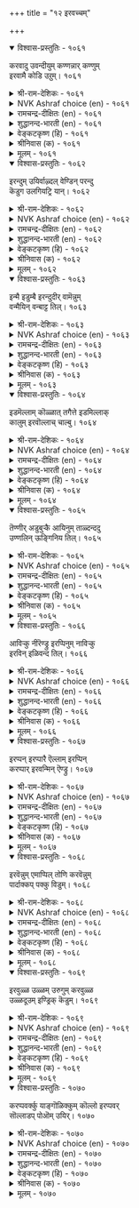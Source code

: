 +++
title = "१२ इरवच्चम्"

+++


<details open><summary>विश्वास-प्रस्तुतिः - १०६१</summary>

करवादु उवन्दीयुम् कण्णन्नार् कण्णुम्  
इरवामै कोडि उऱुम्।       १०६१
</details>

<details><summary>श्री-राम-देशिकः - १०६१</summary>

अधिकारः १०७. याचनाभीतिः  
कापट्यमन्तरा हर्षपूर्वकं दामकिरणम् ।  
अग्रेऽपि याचनाभावः श्रेष्ठः कोटिगुणो मतः ॥ १०६१॥
</details>

<details><summary>NVK Ashraf choice (en) - १०६१</summary>

१०६१
It is worth millions not to beg
Even from the precious ones who delight in giving.
(J. Narayanaswamy), (N.V.K. Ashraf)
</details>

<details><summary>रामचन्द्र-दीक्षितः (en) - १०६१</summary>

1061 karavātu uvantīyum kaṇṇaṉṉār kaṇṇum  
iravāmai kōṭi uṟum.

1061\. A million times blessed is he who refrains from begging even from the generous delighting in charity.  
</details>

<details><summary>शुद्धानन्द-भारती (en) - १०६१</summary>

1\. கரவாது உவந்தீயும் கண்ணன்னார் கண்ணும்  
இரவாமை கோடி யுறும்.  
Not to beg is billions worth  
E'en from eye-like friends who give with mirth.        1061  
</details>

<details><summary>वेङ्कटकृष्ण (हि) - १०६१</summary>

1061
जो न छिपा कर, प्रेम से, करते दान यथेष्ट ।  
उनसे भी नहिं माँगना, कोटि गुना है श्रेष्ठ ॥
</details>

<details><summary>श्रीनिवास (क) - १०६१</summary>

1061. तिरस्कार माडदॆ सन्तोषदिन्द दान माडुव, करुणॆय कण्णुळ्ळवर बळियू, भिक्षॆ बेडदिरुवुदे कोटि
पालु उत्तम.

</details>

<details><summary>मूलम् - १०६१</summary>

करवादु उवन्दीयुम् कण्णन्नार् कण्णुम्  
इरवामै कोडि उऱुम्।       १०६१
</details>

<details open><summary>विश्वास-प्रस्तुतिः - १०६२</summary>

इरन्दुम् उयिर्वाऴ्दल् वेण्डिन् परन्दु  
कॆडुग उलगियट्रि यान्।       १०६२
</details>

<details><summary>श्री-राम-देशिकः - १०६२</summary>

केषाञ्चिद्याचनावृत्तिमीशः शिरसि चेल्लिखेत् ।  
लोककर्ता निर्दयोऽसौ स्वयं भवतु याचकः ॥ १०६२॥
</details>

<details><summary>NVK Ashraf choice (en) - १०६२</summary>

१०६२
If some must beg and live, let the Creator of the world
Himself roam and perish!
(P.S. Sundaram), (K.R. Srinivasa Iyengar)
</details>

<details><summary>रामचन्द्र-दीक्षितः (en) - १०६२</summary>

1062 irantum uyirvāḻtal vēṇṭiṉ parantu  
keṭuka ulakiyaṟṟi yāṉ.

1062\. May the creator of the world perish if he has ordained life only through mendicancy?  
</details>

<details><summary>शुद्धानन्द-भारती (en) - १०६२</summary>

2\. இரந்தும் உயிர்வாழ்தல் வேண்டின் பரந்து  
கெடுக உலகியற்றி யான்.  
Let World-Maker loiter and rot  
If "beg and live" be human fate.        1062  
</details>

<details><summary>वेङ्कटकृष्ण (हि) - १०६२</summary>

1062
यदि विधि की करतार ने, भीख माँग नर खाय ।  
मारा मारा फिर वही, नष्ट-भ्रष्ट हो जाय ॥
</details>

<details><summary>श्रीनिवास (क) - १०६२</summary>

1062. लोकवन्नु सृष्टिसिदवनु जनरु भिक्षॆ बेदि जीवन बडॆसबेकॆन्दु इच्छिसिदल्लि अवनू बेडुववरन्तॆ तिरिदु
अलॆदाडि कॆडलि!

</details>

<details><summary>मूलम् - १०६२</summary>

इरन्दुम् उयिर्वाऴ्दल् वेण्डिन् परन्दु  
कॆडुग उलगियट्रि यान्।       १०६२
</details>

<details open><summary>विश्वास-प्रस्तुतिः - १०६३</summary>

इन्मै इडुम्बै इरन्दुदीर् वामॆन्नुम्  
वन्मैयिन् वन्बाट्ट तिल्।       १०६३
</details>

<details><summary>श्री-राम-देशिकः - १०६३</summary>

दारिद्र्यं याचनान्नश्येदिति निर्णयकारिणा ।  
यत्नशून्येन सदृशो मूर्खो नास्ति व्यथाकरः ॥ १०६३॥
</details>

<details><summary>NVK Ashraf choice (en) - १०६३</summary>

१०६३
No greater folly than the hope that
Begging will rid the misery of poverty. *
(P.S. Sundaram)
</details>

<details><summary>रामचन्द्र-दीक्षितः (en) - १०६३</summary>

1063 iṉmai iṭumpai irantutīr vāmeṉṉum  
vaṉmaiyiṉ vaṉpāṭṭatu il.

1063\. There is no greater folly than the thought of wiping out poverty by beggary.  
</details>

<details><summary>शुद्धानन्द-भारती (en) - १०६३</summary>

3\. இன்மை இடும்பை இரந்துதீர் வாமென்னும்  
வன்மையின் வன்பாட்டது இல்.  
Nothing is hard like hard saying  
"We end poverty by begging".        1063  
</details>

<details><summary>वेङ्कटकृष्ण (हि) - १०६३</summary>

1063
‘निर्धनता के दुःख को, करें माँग कर दूर’ ।  
इस विचार से क्रूरतर, और न है कुछ क्रूर ॥
</details>

<details><summary>श्रीनिवास (क) - १०६३</summary>

1063. बडतनवॆम्ब दुःखवन्नु भिक्षॆ बेडि तीरिसुत्तेवॆ ऎन्दु योचिसि प्रयत्नशीलतॆयन्नु कैबिडुव कठिणतॆगिन्त,
कठिणवादुदु बेरॊन्दु इल्ल.

</details>

<details><summary>मूलम् - १०६३</summary>

इन्मै इडुम्बै इरन्दुदीर् वामॆन्नुम्  
वन्मैयिन् वन्बाट्ट तिल्।       १०६३
</details>

<details open><summary>विश्वास-प्रस्तुतिः - १०६४</summary>

इडमॆल्लाम् कॊळ्ळात् तगैत्ते इडमिल्लाक्  
कालुम् इरवॊल्लाच् चाल्बु।       १०६४
</details>

<details><summary>श्री-राम-देशिकः - १०६४</summary>

दारिद्र्यप्राप्तिकालेऽपि याच्ञाकार्यमकुर्वताम् ।  
महत्वं सकलां पृथ्वीं समभिव्याप्य राजते ॥ १०६४॥
</details>

<details><summary>NVK Ashraf choice (en) - १०६४</summary>

१०६४
No place can hold the greatness of those
Who don’t beg even during troubled times.
(N.V.K. Ashraf)
</details>

<details><summary>रामचन्द्र-दीक्षितः (en) - १०६४</summary>

1064 iṭamellām koḷḷāt takaittē iṭamillāk  
kālum iravollāc cālpu.

1064\. The greatness of refusing to beg even in adversity transcends the glory of the world.  
</details>

<details><summary>शुद्धानन्द-भारती (en) - १०६४</summary>

4\. இடமெல்லாம் கொள்ளாத் தகைத்தே இடமில்லாக்  
காலும் இரவொல்லாச் சால்பு.  
All space is small before the great  
Who beg not e'en in want acute.        1064  
</details>

<details><summary>वेङ्कटकृष्ण (हि) - १०६४</summary>

1064
दारिदवश भी याचना, जिसे नहीं स्वीकार ।  
भरने उसके पूर्ण-गुण, काफी नहिं संसार ॥
</details>

<details><summary>श्रीनिवास (क) - १०६४</summary>

1064. बाळुव मार्गविल्लदिरुव समयदल्लियू भिक्षॆ बेडदिरुव दॊड्ड गुणवु ऎल्ल लोकगळल्लियू मिगिलाद
हिरिमॆयुळ्ळदु.

</details>

<details><summary>मूलम् - १०६४</summary>

इडमॆल्लाम् कॊळ्ळात् तगैत्ते इडमिल्लाक्  
कालुम् इरवॊल्लाच् चाल्बु।       १०६४
</details>

<details open><summary>विश्वास-प्रस्तुतिः - १०६५</summary>

तॆण्णीर् अडुबुऱ्कै आयिनुम् ताळ्दन्ददु  
उण्णलिन् ऊङ्गिनिय तिल्।      १०६५
</details>

<details><summary>श्री-राम-देशिकः - १०६५</summary>

स्वप्रयत्नबलावाप्तयवागूजलवस्तुनः ।  
पानादप्यधिको मोददायको नास्ति कश्चन ॥ १०६५॥
</details>

<details><summary>NVK Ashraf choice (en) - १०६५</summary>

१०६५
There is nothing sweeter than even the watery gruel
Earned by one's own labour. *
(P.S. Sundaram)
</details>

<details><summary>रामचन्द्र-दीक्षितः (en) - १०६५</summary>

1065 teṇṇīr aṭupuṟkai āyiṉum tāḷtantatu  
uṇṇaliṉ ūṅkuiṉiyatu il.

1065\. Nothing is sweeter than the thin porridge earned by the sweat of one’s brow.  
</details>

<details><summary>शुद्धानन्द-भारती (en) - १०६५</summary>

5\. தெண்ணீர் அடுபுற்கை யாயினும் தாள்தந்தது  
உண்ணலி னூங்கினியது இல்.  
Though gruel thin, nothing is sweet  
Like the food earned by labour's sweat.        1065  
</details>

<details><summary>वेङ्कटकृष्ण (हि) - १०६५</summary>

1065
पका माँड ही क्यों न हो, निर्मल नीर समान ।  
खाने से श्रम से कमा, बढ़ कर मधुर न जान ॥
</details>

<details><summary>श्रीनिवास (क) - १०६५</summary>

1065. बेयिसिट्ट तिळि नीरिन गञ्जॆये आदरू प्रयत्नपूर्वकवागि दॊरॆतुदन्नु ऊट माडुवुदक्किन्त हॆच्चु
सवियादुदु बेरिल्ल.

</details>

<details><summary>मूलम् - १०६५</summary>

तॆण्णीर् अडुबुऱ्कै आयिनुम् ताळ्दन्ददु  
उण्णलिन् ऊङ्गिनिय तिल्।      १०६५
</details>

<details open><summary>विश्वास-प्रस्तुतिः - १०६६</summary>

आविऱ्कु नीरॆण्ड्रु इरप्पिनुम् नाविऱ्कु  
इरविन् इळिवन्द तिल्।       १०६६
</details>

<details><summary>श्री-राम-देशिकः - १०६६</summary>

पशुरक्षणधार्मार्थं जलयाचनरूपकम् ।  
कर्मापि याचनाकर्तुः जिह्वाया दोषदं भवेत् ॥ १०६६॥
</details>

<details><summary>NVK Ashraf choice (en) - १०६६</summary>

१०६६
No greater disgrace for the tongue than to beg
Even if only water for a cow.
(P.S. Sundaram)
</details>

<details><summary>रामचन्द्र-दीक्षितः (en) - १०६६</summary>

1066 āviṟku nīreṉṟu irappiṉum nāviṟku  
iraviṉ iḷivantatu il.

1066\. It is a heinous sin to beg for water even for a cow crying of thirst.  
</details>

<details><summary>शुद्धानन्द-भारती (en) - १०६६</summary>

6\. ஆவிற்கு நீரென்று இரப்பினும் நாவிற்கு  
இரவின் இளிவந்தது இல்.  
It may be water for the cow  
Begging tongue is mean anyhow.        1066  
</details>

<details><summary>वेङ्कटकृष्ण (हि) - १०६६</summary>

1066
यद्यपि माँगे गाय हित, पानी का ही दान ।  
याचन से बदतर नहीं, जिह्वा को अपमान ॥
</details>

<details><summary>श्रीनिवास (क) - १०६६</summary>

1066. सायुव स्थितियल्लिरुव हसुविगागि करुणॆयिन्द नीरन्नु बेडुव स्थिति बन्दरू बेडुव नालिगॆगॆ अदक्किन्त
अवनति बेरिल्ल.

</details>

<details><summary>मूलम् - १०६६</summary>

आविऱ्कु नीरॆण्ड्रु इरप्पिनुम् नाविऱ्कु  
इरविन् इळिवन्द तिल्।       १०६६
</details>

<details open><summary>विश्वास-प्रस्तुतिः - १०६७</summary>

इरप्पन् इरप्पारै ऎल्लाम् इरप्पिन्  
करप्पार् इरवन्मिन् ऎण्ड्रु।       १०६७
</details>

<details><summary>श्री-राम-देशिकः - १०६७</summary>

याचनीयं यदि भवेद्दातुः कपटिनः पुरः ।  
न कार्या याचनेत्युक्त्वा याचेऽहं याचकान् प्रति ॥ १०६७॥
</details>

<details><summary>NVK Ashraf choice (en) - १०६७</summary>

१०६७
This I beg of all beggars,
"If beg you must, beg not from misers."
(Satguru Subramuniyaswami)
</details>

<details><summary>रामचन्द्र-दीक्षितः (en) - १०६७</summary>

1067 irappaṉ irappārai ellām irappiṉ  
karappār iravaṉmiṉ eṉṟu.

1067\. I implore beggars not to beg of people who hide their wealth.  
</details>

<details><summary>शुद्धानन्द-भारती (en) - १०६७</summary>

7\. இரப்பன் இரப்பாரை எல்லாம் இரப்பின்  
கரப்பார் இரவன்மின் என்று.  
If beg they must I beg beggers  
Not to beg from shrinking misers.        1067  
</details>

<details><summary>वेङ्कटकृष्ण (हि) - १०६७</summary>

1067
याचक सबसे याचना, यही कि जो भर स्वाँग ।  
याचन करने पर न दें, उनसे कभी न माँग ॥
</details>

<details><summary>श्रीनिवास (क) - १०६७</summary>

1067. बेडुववरिल्ल (नन्नदॊन्दु) बेडिकॆ- "बेडुवुदादरू, कॊडलु मनस्सिल्लदवर बळि बेडदिरि" ऎन्दु

</details>

<details><summary>मूलम् - १०६७</summary>

इरप्पन् इरप्पारै ऎल्लाम् इरप्पिन्  
करप्पार् इरवन्मिन् ऎण्ड्रु।       १०६७
</details>

<details open><summary>विश्वास-प्रस्तुतिः - १०६८</summary>

इरवॆन्नुम् एमाप्पिल् तोणि करवॆन्नुम्  
पार्दाक्कप् पक्कु विडुम्।       १०६८
</details>

<details><summary>श्री-राम-देशिकः - १०६८</summary>

दारिद्र्याम्बुधिसन्तारहेतुयाचननाविका ।  
कापट्याख्यशिलाभूम्या घर्षिता शिथिला भवेत् ॥ १०६८॥
</details>

<details><summary>NVK Ashraf choice (en) - १०६८</summary>

१०६८
The hapless ship of begging will split
The moment it strikes the rock of refusal. *
(V.V.S. Aiyar)
</details>

<details><summary>रामचन्द्र-दीक्षितः (en) - १०६८</summary>

1068 iravueṉṉum ēmāppil tōṇi karavueṉṉum  
pārtākkap pakku viṭum.

1068\. The unavailing canoe of begging gets wrecked on the rock of refusal.  
</details>

<details><summary>शुद्धानन्द-भारती (en) - १०६८</summary>

8\. இரவென்னும் ஏமாப்பில் தோணி கரவென்னும்  
பார்தாக்கப் பக்கு விடும்.  
The hapless bark of beggary splits  
On the rock of refusing hits.        1068  
</details>

<details><summary>वेङ्कटकृष्ण (हि) - १०६८</summary>

1068
याचन रूपी नाव यदि, जो रक्षा बिन नग्न ।  
गोपन की चट्टान से, टकराये तो भग्न ॥
</details>

<details><summary>श्रीनिवास (क) - १०६८</summary>

1068. बेडुविकॆयॆन्नुव कावलिल्लद दोणियु, तिरस्कारवॆन्नुव हॆब्बण्डॆयन्नु तगुलिदाग ऒडॆदु चूरागुवुदु.

</details>

<details><summary>मूलम् - १०६८</summary>

इरवॆन्नुम् एमाप्पिल् तोणि करवॆन्नुम्  
पार्दाक्कप् पक्कु विडुम्।       १०६८
</details>

<details open><summary>विश्वास-प्रस्तुतिः - १०६९</summary>

इरवुळ्ळ उळ्ळम् उरुगुम् करवुळ्ळ  
उळ्ळदूउम् इण्ड्रिक् कॆडुम्।      १०६९
</details>

<details><summary>श्री-राम-देशिकः - १०६९</summary>

याच्ञाव्यसनसंस्मृत्या चित्तं नूनं द्रवीभवेत् ।  
कापट्यदोषस्मरणे न द्रवेत्, किन्तु नश्यति ॥ १०६९॥
</details>

<details><summary>NVK Ashraf choice (en) - १०६९</summary>

१०६९
The heart melts at the thought of begging
And dies at the thought of denial.
(P.S. Sundaram)
</details>

<details><summary>रामचन्द्र-दीक्षितः (en) - १०६९</summary>

1069 iravuḷḷa uḷḷam urukum karavuḷḷa  
uḷḷatūum iṉṟik keṭum.

1069\. The mere thought of begging melts one’s heart. It breaks at one’s denial.  
</details>

<details><summary>शुद्धानन्द-भारती (en) - १०६९</summary>

9\. இரவுள்ள உள்ளம் உருகும் கரவுள்ள  
உள்ளதூஉம் இன்றிக் கெடும்.  
The heart at thought of beggars melts;  
It dies at repulsing insults.        1069  
</details>

<details><summary>वेङ्कटकृष्ण (हि) - १०६९</summary>

1069
दिल गलता है, ख्याल कर, याचन का बदहाल ।  
गले बिना ही नष्ट हो, गोपन का कर ख्याल ॥
</details>

<details><summary>श्रीनिवास (क) - १०६९</summary>

1069. बेडुवुदर नॆलॆयन्नु नॆनॆसिकॊण्डरॆ हृदयवु करगि होगुत्तदॆ; इरुवुदन्नु कॊडदॆ तिरस्करिसुव निर्दय
मनस्सन्नु नॆनॆसिकॊण्डरॆ करगि उळिद हृदयवू इल्लदन्तॆ नाशवागुत्तदॆ.

</details>

<details><summary>मूलम् - १०६९</summary>

इरवुळ्ळ उळ्ळम् उरुगुम् करवुळ्ळ  
उळ्ळदूउम् इण्ड्रिक् कॆडुम्।      १०६९
</details>

<details open><summary>विश्वास-प्रस्तुतिः - १०७०</summary>

करप्पवर्क्कु याङ्गॊळिक्कुम् कॊल्लो इरप्पवर्  
सॊल्लाडप् पोऒम् उयिर्।       १०७०
</details>

<details><summary>श्री-राम-देशिकः - १०७०</summary>

नेति श्रवणमात्रेण प्राणो गच्छति चार्थिनाम् ।  
स्थितेऽपि नेति ब्रुवतां प्राणश्छन्नो वसेत् किमु ॥ १०७०॥
</details>

<details><summary>NVK Ashraf choice (en) - १०७०</summary>

१०७०
Where will the niggard’s life seek refuge
When the beggar’s life is taken by refusal?
(M.S. Poornalingam Pillai), ( Shuddhananda Bharatiar)
</details>

<details><summary>रामचन्द्र-दीक्षितः (en) - १०७०</summary>

1070 karappavarkku yāṅkoḷikkum kollō irappavar  
collāṭap pōom uyir.

1070\. A rebuff takes the life out of the beggar. But can the deceitful escape death?  
</details>

<details><summary>शुद्धानन्द-भारती (en) - १०७०</summary>

10\. கரப்பவர்க்கு யாஙகொளிக்குங் கொல்லோ இரப்பவர்  
சொல்லாடப் போஒம் உயிர்.  
The word "No" kills the begger's life  
Where can the niggard's life be safe?        1070  
</details>

<details><summary>वेङ्कटकृष्ण (हि) - १०७०</summary>

1070
‘नहीं’ शब्द सुन जायगी, याचक जन की जान ।  
गोपन करते मनुज के, कहाँ छिपेंगे प्राण ॥
</details>

<details><summary>श्रीनिवास (क) - १०७०</summary>

1070. बेडुववरिगॆ 'इल्ल' ऎन्दु हेळिद कॊडले जीववु होगि बिडुवुदु; इरुवुदन्नु इल्ल ऎन्दु हेळि अट्टुव
(जिपुणर), प्राणवु ऎल्लि अवितुकॊण्डिरुत्तदॆयू!
</details>

<details><summary>मूलम् - १०७०</summary>

करप्पवर्क्कु याङ्गॊळिक्कुम् कॊल्लो इरप्पवर्  
सॊल्लाडप् पोऒम् उयिर्।       १०७०
</details>
